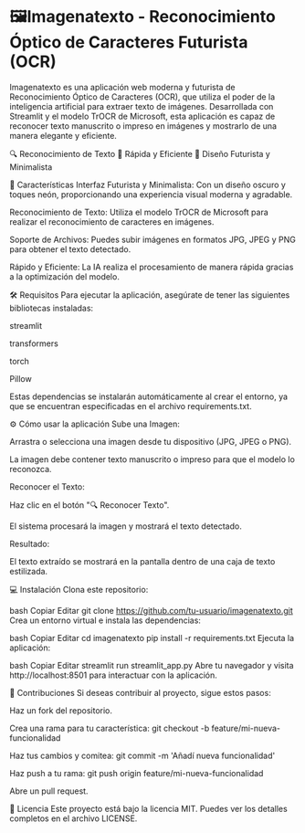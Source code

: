 # 🖼️Imagenatexto - Reconocimiento Óptico de Caracteres Futurista (OCR)
Imagenatexto es una aplicación web moderna y futurista de Reconocimiento Óptico de Caracteres (OCR), que utiliza el poder de la inteligencia artificial para extraer texto de imágenes. Desarrollada con Streamlit y el modelo TrOCR de Microsoft, esta aplicación es capaz de reconocer texto manuscrito o impreso en imágenes y mostrarlo de una manera elegante y eficiente.

🔍 Reconocimiento de Texto
💨 Rápida y Eficiente
🌙 Diseño Futurista y Minimalista

🚀 Características
Interfaz Futurista y Minimalista: Con un diseño oscuro y toques neón, proporcionando una experiencia visual moderna y agradable.

Reconocimiento de Texto: Utiliza el modelo TrOCR de Microsoft para realizar el reconocimiento de caracteres en imágenes.

Soporte de Archivos: Puedes subir imágenes en formatos JPG, JPEG y PNG para obtener el texto detectado.

Rápido y Eficiente: La IA realiza el procesamiento de manera rápida gracias a la optimización del modelo.

🛠️ Requisitos
Para ejecutar la aplicación, asegúrate de tener las siguientes bibliotecas instaladas:

streamlit

transformers

torch

Pillow

Estas dependencias se instalarán automáticamente al crear el entorno, ya que se encuentran especificadas en el archivo requirements.txt.

⚙️ Cómo usar la aplicación
Sube una Imagen:

Arrastra o selecciona una imagen desde tu dispositivo (JPG, JPEG o PNG).

La imagen debe contener texto manuscrito o impreso para que el modelo lo reconozca.

Reconocer el Texto:

Haz clic en el botón "🔍 Reconocer Texto".

El sistema procesará la imagen y mostrará el texto detectado.

Resultado:

El texto extraído se mostrará en la pantalla dentro de una caja de texto estilizada.

💻 Instalación
Clona este repositorio:

bash
Copiar
Editar
git clone https://github.com/tu-usuario/imagenatexto.git
Crea un entorno virtual e instala las dependencias:

bash
Copiar
Editar
cd imagenatexto
pip install -r requirements.txt
Ejecuta la aplicación:

bash
Copiar
Editar
streamlit run streamlit_app.py
Abre tu navegador y visita http://localhost:8501 para interactuar con la aplicación.

🤝 Contribuciones
Si deseas contribuir al proyecto, sigue estos pasos:

Haz un fork del repositorio.

Crea una rama para tu característica:
git checkout -b feature/mi-nueva-funcionalidad

Haz tus cambios y comitea:
git commit -m 'Añadí nueva funcionalidad'

Haz push a tu rama:
git push origin feature/mi-nueva-funcionalidad

Abre un pull request.

📜 Licencia
Este proyecto está bajo la licencia MIT. Puedes ver los detalles completos en el archivo LICENSE.

